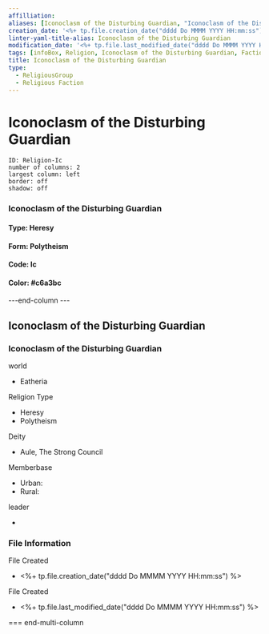 ```yaml
---
affilliation: 
aliases: [Iconoclasm of the Disturbing Guardian, "Iconoclasm of the Disturbing Guardian"]
creation_date: '<%+ tp.file.creation_date("dddd Do MMMM YYYY HH:mm:ss") %>' 
linter-yaml-title-alias: Iconoclasm of the Disturbing Guardian
modification_date: '<%+ tp.file.last_modified_date("dddd Do MMMM YYYY HH:mm:ss") %>'
tags: [infoBox, Religion, Iconoclasm of the Disturbing Guardian, Faction, c6a3bc]
title: Iconoclasm of the Disturbing Guardian
type:
  - ReligiousGroup
  - Religious Faction
---
```

# Iconoclasm of the Disturbing Guardian


```start-multi-column  
ID: Religion-Ic  
number of columns: 2  
largest column: left
border: off
shadow: off
```

### Iconoclasm of the Disturbing Guardian

#### Type: Heresy

#### Form: Polytheism

#### Code: Ic

#### **Color:** #c6a3bc

---end-column ---
<html>
    <div class="infobox">
        <div class="heading">
            <h2>Iconoclasm of the Disturbing Guardian</h2>
        </div>
        <div class="infobox-group">
            <div class="heading">
                <h3>Iconoclasm of the Disturbing Guardian</h3>
            </div>
            <div class="infobox-datarow">
                <p class="data-heading">world</p>
                <ul class="data-content">
                    <li>Eatheria</li>
                </ul>
            </div>
            <div class="infobox-datarow">
                <p class="data-heading">Religion Type</p>
                <ul class="data-content">
                    <li>Heresy</li>
                    <li>Polytheism</li>
                </ul>
            </div>
            <div class="infobox-datarow">
                <p class="data-heading">Deity</p>
                <ul class="data-content">
                    <li>Aule, The Strong Council</li>
                </ul>
            </div>
            <div class="infobox-datarow">
                <p class="data-heading">Memberbase</p>
                <ul class="data-content">
                    <li>Urban: </li>
                    <li>Rural: </li>
                </ul>
            </div>
            <div class="infobox-datarow">
                <p class="data-heading">leader</p>
                <ul class="data-content">
                    <li></li>
                </ul>
            </div>
            <div class="heading">
				<h3>File Information</h3>
			</div>
			<div class="infobox-datarow">
				<p class="data-heading">File Created</p>
				<ul class="data-content">
					<li><%+ tp.file.creation_date("dddd Do MMMM YYYY HH:mm:ss") %></li>
				</ul>
			</div>
			<div class="infobox-datarow">
				<p class="data-heading">File Created</p>
				<ul class="data-content">
					<li><%+ tp.file.last_modified_date("dddd Do MMMM YYYY HH:mm:ss") %></li>
				</ul>
			</div>
        </div>
    </div>
</div>
</html>

=== end-multi-column